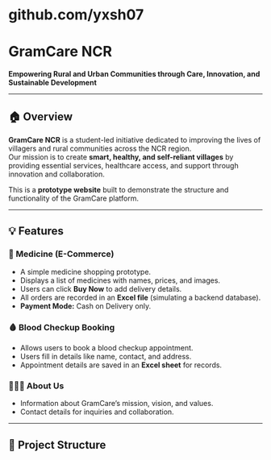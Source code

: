 # github.com/yxsh07 

# GramCare NCR

**Empowering Rural and Urban Communities through Care, Innovation, and Sustainable Development**

---

## 🏠 Overview

**GramCare NCR** is a student-led initiative dedicated to improving the lives of villagers and rural communities across the NCR region.  
Our mission is to create **smart, healthy, and self-reliant villages** by providing essential services, healthcare access, and support through innovation and collaboration.

This is a **prototype website** built to demonstrate the structure and functionality of the GramCare platform.

---

## 💡 Features

### 🛒 Medicine (E-Commerce)
- A simple medicine shopping prototype.
- Displays a list of medicines with names, prices, and images.
- Users can click **Buy Now** to add delivery details.
- All orders are recorded in an **Excel file** (simulating a backend database).
- **Payment Mode:** Cash on Delivery only.

### 🩸 Blood Checkup Booking
- Allows users to book a blood checkup appointment.
- Users fill in details like name, contact, and address.
- Appointment details are saved in an **Excel sheet** for records.

### 🧑‍🤝‍🧑 About Us
- Information about GramCare’s mission, vision, and values.
- Contact details for inquiries and collaboration.

---

## 📁 Project Structure

